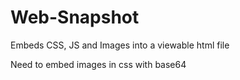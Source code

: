 Web-Snapshot
============

Embeds CSS, JS and Images into a viewable html file

Need to embed images in css with base64
